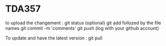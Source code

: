 # TDA357

to upload the changement : git status (optional)
git add follozed by the file names 
git commit -m 'comments'
git push (log with your github account)

To update and have the latest version : git pull

